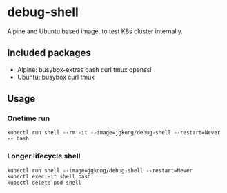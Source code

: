 # debug-shell

Alpine and Ubuntu based image, to test K8s cluster internally.

## Included packages
* Alpine: busybox-extras bash curl tmux openssl
* Ubuntu: busybox curl tmux

## Usage

### Onetime run
```
kubectl run shell --rm -it --image=jgkong/debug-shell --restart=Never -- bash
```

### Longer lifecycle shell
```
kubectl run shell --image=jgkong/debug-shell --restart=Never
kubectl exec -it shell bash
kubectl delete pod shell
```
